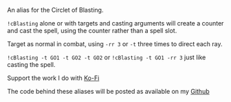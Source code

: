 An alias for the Circlet of Blasting.
 
`!cBlasting` alone or with targets and casting arguments will create a counter and cast the spell, using the counter rather than a spell slot.
 
Target as normal in combat, using `-rr 3` or `-t` three times to direct each ray.
 
`!cBlasting -t GO1 -t GO2 -t GO2`
or
`!cBlasting -t GO1 -rr 3` just like casting the spell.
 

Support the work I do with [Ko-Fi](https://ko-fi.com/thereverendb)
 
The code behind these aliases will be posted as available on my [Github](https://github.com/TheReverendB/avrae-aliases)